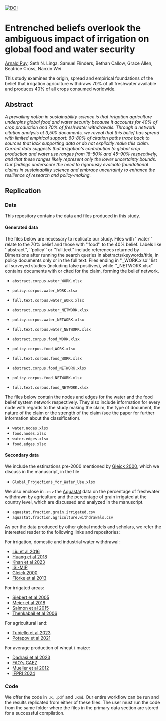 [![DOI](https://zenodo.org/badge/DOI/10.5281/zenodo.13885281.svg)](https://doi.org/10.5281/zenodo.13885281)

# Entrenched beliefs overlook the ambiguous impact of irrigation on global food and water security

[Arnald Puy](https://www.arnaldpuy.com/), Seth N. Linga, Samuel Flinders, Bethan Callow, Grace Allen, Beatrice Cross, Nanxin Wei

This study examines the origin, spread and empirical foundations of the belief that 
irrigation agriculture withdraws 70% of all freshwater available and produces 40% 
of all crops consumed worldwide.

## Abstract

*A prevailing notion in sustainability science is that irrigation agriculture 
underpins global food and water security because it accounts for 40% of crop 
production and 70% of freshwater withdrawals. Through a network citation analysis 
of 3,500 documents, we reveal that this belief has spread with limited empirical 
support: 60-80% of citation paths trace back to sources that lack supporting data 
or do not explicitly make this claim. Current data suggests that irrigation's 
contribution to global crop production and water use ranges from 18–50% and 45–90% 
respectively, and that these ranges likely represent only the lower uncertainty 
bounds. Our findings underscore the need to rigorously evaluate foundational claims 
in sustainability science and embrace uncertainty to enhance the resilience of 
research and policy-making.*

## Replication

### Data

This repository contains the data and files produced in this study.

#### Generated data

The files below are necessary to replicate our study. Files with ''water'' relate to 
the 70% belief and those with ''food'' to the 40% belief. Labels like ''abstract'', 
''policy'' or ''full.text'' include references returned by Dimensions after running the
search queries in abstracts/keywords/title, in policy documents only or in the 
full text. Files ending in ''_WORK.xlsx'' list all surveyed  studies (including 
false positives), while ''_NETWORK.xlsx'' contains documents with or cited for the 
claim, forming the belief network.

* `abstract.corpus.water_WORK.xlsx`   
* `policy.corpus.water_WORK.xlsx`      
* `full.text.corpus.water_WORK.xlsx`  

* `abstract.corpus.water_NETWORK.xlsx` 
* `policy.corpus.water_NETWORK.xlsx`  
* `full.text.corpus.water_NETWORK.xlsx` 

* `abstract.corpus.food_WORK.xlsx`     
* `policy.corpus.food_WORK.xlsx`       
* `full.text.corpus.food_WORK.xlsx`    

* `abstract.corpus.food_NETWORK.xlsx`  
* `policy.corpus.food_NETWORK.xlsx`     
* `full.text.corpus.food_NETWORK.xlsx`

The files below contain the nodes and edges for the water and the food belief system network 
respectively. They also include information for every node with regards to the study
making the claim, the type of document, the nature of the claim or the strength of the claim
(see the paper for further information about the classification).

* `water.nodes.xlsx`
* `food.nodes.xlsx`
* `water.edges.xlsx`
* `food.edges.xlsx`

#### Secondary data

We include the estimations pre-2000 mentioned by [Gleick 2000](https://books.google.co.uk/books/about/The_World_s_Water_2000_2001.html?id=b61zOkAs5NcC&redir_esc=y), 
which we discuss in the manuscript, in the file

* `Global_Projections_for_Water_Use.xlsx`

We also enclose in `.csv` the [Aquastat](https://data.apps.fao.org/aquastat/?lang=en) data 
on the percentage of freshwater withdrawn by agriculture and the percentage of grain 
irrigated at the country level, which  are discussed and analyzed in the manuscript.

* `aquastat.fraction.grain.irrigated.csv`
* `aquastat.fraction.agriculture.withdrawals.csv`

As per the data produced by other global models and scholars, we refer the interested reader
to the following links and repositories:

For irrigation, domestic and industrial water withdrawal:

* [Liu et al 2016](https://pubs.acs.org/doi/10.1021/acs.est.6b01065)
* [Huang et al 2018](https://hess.copernicus.org/articles/22/2117/2018/)
* [Khan et al 2023](https://www.nature.com/articles/s41597-023-02086-2)
* [ISI-MIP](https://www.isimip.org/)
* [Gleick 2000](https://books.google.co.uk/books?id=b61zOkAs5NcC&printsec=copyright&redir_esc=y#v=onepage&q&f=false)
* [Flörke et al 2013](https://www.sciencedirect.com/science/article/abs/pii/S0959378012001318)

For irrigated areas:

* [Siebert et al 2005](https://hess.copernicus.org/articles/9/535/2005/) 
* [Meier et al 2018](https://hess.copernicus.org/articles/22/1119/2018/)
* [Salmon et al 2015](https://www.sciencedirect.com/science/article/abs/pii/S0303243415000240?via%3Dihub)
* [Thenkabail et al 2006](https://www.iwmi.org/Publications/IWMI_Research_Reports/PDF/pub105/RR105.pdf)

For agricultural land:

* [Tubiello et al 2023](https://essd.copernicus.org/articles/15/4997/2023/)
* [Potapov et al 2021](https://www.nature.com/articles/s43016-021-00429-z)

For average production of wheat / maize:

* [Dadrasi et al 2023](https://www.nature.com/articles/s41598-023-43191-x)
* [FAO's GAEZ](https://gaez.fao.org/pages/crop-summary)
* [Mueller et al 2012](https://www.nature.com/articles/nature11420)
* [IFPRI 2024](https://dataverse.harvard.edu/dataset.xhtml?persistentId=doi:10.7910/DVN/SWPENT)

### Code

We offer the code in `.R`, `.pdf` and `.Rmd`. Our entire workflow can be run and the 
results replicated from either of these files. The user must run the code from the 
same folder where the files in the primary data section are stored for a successful 
compilation.

